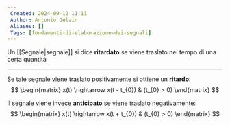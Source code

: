 ```yaml
---
 Created: 2024-09-12 11:11
 Author: Antonio Gelain
 Aliases: []
 Tags: [fondamenti-di-elaborazione-dei-segnali]
---
```


Un [[Segnale|segnale]] si dice **ritardato** se viene traslato nel tempo di una certa quantità

---

Se tale segnale viene traslato positivamente si ottiene un **ritardo**:
$$
\begin{matrix}
x(t) \rightarrow x(t - t_{0}) & (t_{0} > 0)
\end{matrix}
$$

Il segnale viene invece **anticipato** se viene traslato negativamente:
$$
\begin{matrix}
x(t) \rightarrow x(t + t_{0}) & (t_{0} > 0)
\end{matrix}
$$
